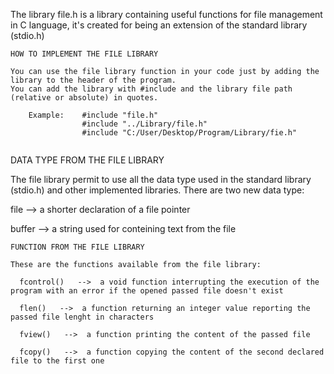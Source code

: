 The library file.h is a library containing useful functions for file management in C language, it's created for being an extension of the standard library (stdio.h)

~~~~~~~~~~~~~~~~~~~~~~~~~~~~~~~~~~~~~~~~~~~~~~~~~~~~~~~~~~~~~~~~~~~~~~~~~~~~~~~~~~~~~~~~~~~~~~~~~~~~~~~~~~~~~~~~~~~~~~~~~~~
HOW TO IMPLEMENT THE FILE LIBRARY

You can use the file library function in your code just by adding the library to the header of the program. 
You can add the library with #include and the library file path (relative or absolute) in quotes.

    Example:    #include "file.h"
                #include "../Library/file.h"                  
                #include "C:/User/Desktop/Program/Library/fie.h"
           
~~~~~~~~~~~~~~~~~~~~~~~~~~~~~~~~~~~~~~~~~~~~~~~~~~~~~~~~~~~~~~~~~~~~~~~~~~~~~~~~~~~~~~~~~~~~~~~~~~~~~~~~~~~~~~~~~~~~~~~~~~~
DATA TYPE FROM THE FILE LIBRARY

The file library permit to use all the data type used in the standard library (stdio.h) and other implemented libraries.
There are two new data type:

   file     -->      a shorter declaration of a file pointer
   
   buffer   -->      a string used for conteining text from the file
                
~~~~~~~~~~~~~~~~~~~~~~~~~~~~~~~~~~~~~~~~~~~~~~~~~~~~~~~~~~~~~~~~~~~~~~~~~~~~~~~~~~~~~~~~~~~~~~~~~~~~~~~~~~~~~~~~~~~~~~~~~~~
FUNCTION FROM THE FILE LIBRARY

These are the functions available from the file library:

  fcontrol()   -->  a void function interrupting the execution of the program with an error if the opened passed file doesn't exist
  
  flen()   -->  a function returning an integer value reporting the passed file lenght in characters
  
  fview()   -->  a function printing the content of the passed file
  
  fcopy()   -->  a function copying the content of the second declared file to the first one
  
  
